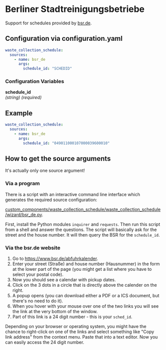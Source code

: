 # Berliner Stadtreinigungsbetriebe

Support for schedules provided by [bsr.de](https://www.bsr.de/).

## Configuration via configuration.yaml

```yaml
waste_collection_schedule:
  sources:
    - name: bsr_de
      args:
        schedule_id: "SCHEDID"
```

### Configuration Variables

**schedule_id**  
*(string) (required)*

## Example

```yaml
waste_collection_schedule:
  sources:
    - name: bsr_de
      args:
        schedule_id: "049011000107000039600010"
```

## How to get the source arguments

It's actually only one source argument!

### Via a program

There is a script with an interactive command line interface which generates the required source configuration:

[custom_components/waste_collection_schedule/waste_collection_schedule/wizard/bsr_de.py](../../custom_components/waste_collection_schedule/waste_collection_schedule/wizard/bsr_de.py).

First, install the Python modules `inquirer` and `requests`.
Then run this script from a shell and answer the questions.
The script will basically ask for the street and the house number.
It will then query the BSR for the `schedule_id`.

### Via the bsr.de website

1. Go to https://www.bsr.de/abfuhrkalender.
1. Enter your street (Straße) and house number (Hausnummer) in the form at the lower part of the page (you might get a list where you have to select your postal code).
1. Now you should see a calendar with pickup dates.
1. Click on the 3 dots in a circle that is directly above the calender on the right.
1. A popup opens (you can download either a PDF or a ICS document, but there's no need to do it).
1. When you hover with your mouse over one of the two links you will see the link at the very bottom of the window.
1. Part of this link is a 24 digit number - this is your `sched_id`.

Depending on your browser or operating system, you might have the chance to right-click on one of the links and select something like "Copy link address" from the context menu.
Paste that into a text editor.
Now you can easily access the 24 digit number.
